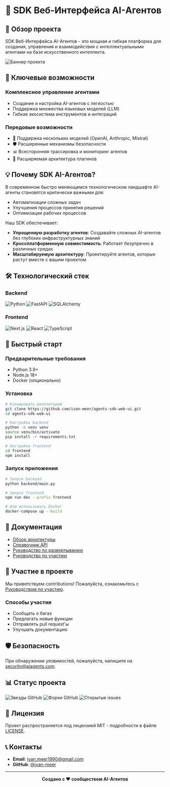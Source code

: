 # 🤖 SDK Веб-Интерфейса AI-Агентов

## 🌟 Обзор проекта

SDK Веб-Интерфейса AI-Агентов - это мощная и гибкая платформа для создания, управления и взаимодействия с интеллектуальными агентами на базе искусственного интеллекта.

![Баннер проекта](./docs/banner.png)

## 🚀 Ключевые возможности

### Комплексное управление агентами
- Создание и настройка AI-агентов с легкостью
- Поддержка множества языковых моделей (LLM)
- Гибкая экосистема инструментов и интеграций

### Передовые возможности
- 🧠 Поддержка нескольких моделей (OpenAI, Anthropic, Mistral)
- 🛡️ Расширенные механизмы безопасности
- 📊 Всесторонняя трассировка и мониторинг агентов
- 🔌 Расширяемая архитектура плагинов

## 💡 Почему SDK AI-Агентов?

В современном быстро меняющемся технологическом ландшафте AI-агенты становятся критически важными для:
- Автоматизации сложных задач
- Улучшения процессов принятия решений
- Оптимизации рабочих процессов

Наш SDK обеспечивает:
- **Упрощенную разработку агентов**: Создавайте сложных AI-агентов без глубоких инфраструктурных знаний
- **Кроссплатформенную совместимость**: Работает безупречно в различных средах
- **Масштабируемую архитектуру**: Проектируйте агентов, которые растут вместе с вашим проектом

## 🛠 Технологический стек

### Backend
![Python](https://img.shields.io/badge/Python-3.9+-blue?style=for-the-badge&logo=python)
![FastAPI](https://img.shields.io/badge/FastAPI-0.68.0-green?style=for-the-badge&logo=fastapi)
![SQLAlchemy](https://img.shields.io/badge/SQLAlchemy-1.4+-red?style=for-the-badge)

### Frontend
![Next.js](https://img.shields.io/badge/Next.js-14+-black?style=for-the-badge&logo=next.js)
![React](https://img.shields.io/badge/React-18+-blue?style=for-the-badge&logo=react)
![TypeScript](https://img.shields.io/badge/TypeScript-5+-white?style=for-the-badge&logo=typescript)

## 🚀 Быстрый старт

### Предварительные требования
- Python 3.9+
- Node.js 18+
- Docker (опционально)

### Установка

```bash
# Клонировать репозиторий
git clone https://github.com/ivan-meer/agents-sdk-web-ui.git
cd agents-sdk-web-ui

# Настройка backend
python -m venv venv
source venv/bin/activate
pip install -r requirements.txt

# Настройка frontend
cd frontend
npm install
```

### Запуск приложения

```bash
# Запуск backend
python backend/main.py

# Запуск frontend
npm run dev --prefix frontend

# Или использовать Docker
docker-compose up --build
```

## 📘 Документация

- [Обзор архитектуры](docs/ARCHITECTURE.md)
- [Справочник API](docs/API.md)
- [Руководство по развертыванию](docs/DEPLOYMENT.md)
- [Руководство по участию](CONTRIBUTING.md)

## 🤝 Участие в проекте

Мы приветствуем contributions! Пожалуйста, ознакомьтесь с [Руководством по участию](CONTRIBUTING.md).

### Способы участия
- Сообщать о багах
- Предлагать новые функции
- Отправлять pull request'ы
- Улучшать документацию

## 🛡️ Безопасность

При обнаружении уязвимостей, пожалуйста, напишите на security@aiagents.com.

## 📊 Статус проекта

![Звезды GitHub](https://img.shields.io/github/stars/ivan-meer/agents-sdk-web-ui?style=social)
![Форки GitHub](https://img.shields.io/github/forks/ivan-meer/agents-sdk-web-ui?style=social)
![Открытые issues](https://img.shields.io/github/issues/ivan-meer/agents-sdk-web-ui)

## 📜 Лицензия

Проект распространяется под лицензией MIT - подробности в файле [LICENSE](LICENSE).

## 📞 Контакты

- **Email**: ivan.meer1990@gmail.com
- **GitHub**: [@ivan-meer](https://github.com/ivan-meer)

---

<p align="center">
    <strong>Создано с ❤️ сообществом AI-Агентов</strong>
</p>
